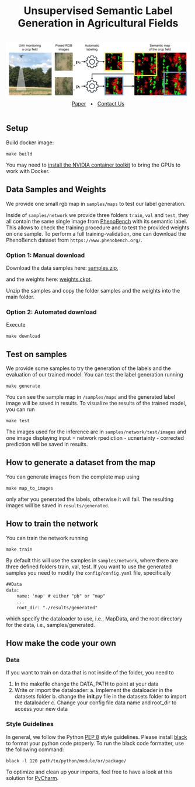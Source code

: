 <div align="center">
    <h1>Unsupervised Semantic Label Generation in Agricultural Fields</h1>
    <br />
    <img src='pics/overview.png'>
    <a href=https://www.ipb.uni-bonn.de/wp-content/papercite-data/pdf/roggiolani2025frai.pdf>Paper</a>
    <span>&nbsp;&nbsp;•&nbsp;&nbsp;</span>
    <a href=https://github.com/PRBonn/unsemlabag/issues>Contact Us</a>
  <br />
  <br />
</div>

## Setup

Build docker image:

```commandline
make build
```

You may need to [install the NVIDIA container toolkit](https://docs.nvidia.com/datacenter/cloud-native/container-toolkit/latest/install-guide.html) to bring the GPUs to work with Docker.

## Data Samples and Weights

We provide one small rgb map in `samples/maps` to test our label generation.

Inside of `samples/network` we provide three folders `train`, `val` and `test`, they all contain the same single image from [PhenoBench](https://www.phenobench.org/) with its semantic label. This allows to check the training procedure and to test the provided weights on one sample. To perform a full training-validation, one can download the PhenoBench dataset from `https://www.phenobench.org/`. 

### Option 1: Manual download
Download the data samples here: [samples.zip](https://www.ipb.uni-bonn.de/html/projects/roggiolani2025frai/samples.zip),

and the weights here: [weights.ckpt](https://www.ipb.uni-bonn.de/html/projects/roggiolani2025frai/weights.ckpt).

Unzip the samples and copy the folder samples and the weights into the main folder.

### Option 2: Automated download

Execute
```commandline
make download
```

## Test on samples

We provide some samples to try the generation of the labels and the evaluation of our trained model. 
You can test the label generation running

```commandline
make generate
```

You can see the sample map in `/samples/maps` and the generated label image will be saved in results.
To visualize the results of the trained model, you can run

```commandline
make test
```

The images used for the inference are in `samples/network/test/images` and one image displaying input = network rpediction - ucnertainty - corrected prediction will be saved in results.

## How to generate a dataset from the map

You can generate images from the complete map using 

```commandline
make map_to_images
```

only after you generated the labels, otherwise it will fail. The resulting images will be saved in `results/generated`. 

## How to train the network 

You can train the network running 

```commandline
make train
```

By default this will use the samples in `samples/network`, where there are three defined folders train, val, test.
If you want to use the generated samples you need to modify the `config/config.yaml` file, specifically 

```commandline
##Data
data:
    name: 'map' # either "pb" or "map" 
    ...
    root_dir: "./results/generated"

```

which specify the dataloader to use, i.e., MapData, and the root directory for the data, i.e., samples/generated.

## How make the code your own

### Data

If you want to train on data that is not inside of the folder, you need to
 
1. In the makefile change the DATA_PATH to point at your data
2. Write or import the dataloader:
	a. Implement the dataloader in the datasets folder
	b. change the __init__.py file in the datasets folder to import the dataloader
	c. Change your config file data name and root_dir to access your new data 


### Style Guidelines

In general, we follow the Python [PEP 8](https://www.python.org/dev/peps/pep-0008/) style guidelines. Please install [black](https://pypi.org/project/black/) to format your python code properly.
To run the black code formatter, use the following command:

```commandline
black -l 120 path/to/python/module/or/package/
```

To optimize and clean up your imports, feel free to have a look at this solution for [PyCharm](https://www.jetbrains.com/pycharm/guide/tips/optimize-imports/).

